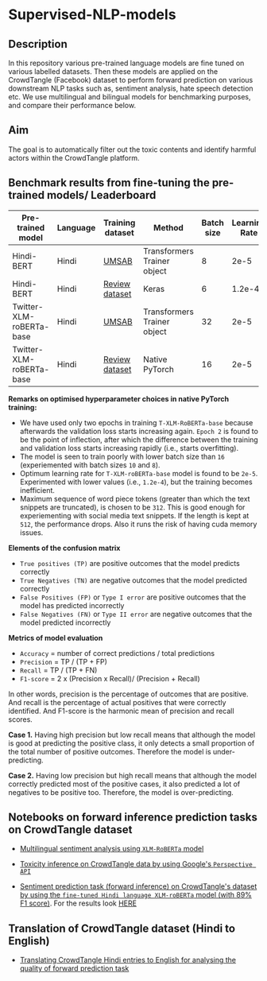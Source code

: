 # Supervised-NLP-models

## Description
In this repository various pre-trained language models are fine tuned on various labelled datasets. Then these models are applied on the CrowdTangle (Facebook) dataset to perform forward prediction on various downstream NLP tasks such as, sentiment analysis, hate speech detection etc. We use multilingual and bilingual models for benchmarking purposes, and compare their performance below. 

## Aim
The goal is to automatically filter out the toxic contents and identify harmful actors within the CrowdTangle platform.


## Benchmark results from fine-tuning the pre-trained models/ Leaderboard

 Pre-trained model | Language | Training dataset | Method | Batch size | Learning Rate | Epochs | Macro F1 | Link to the code
 --- |---| ---|---|---|---|---|---|---
Hindi-BERT | Hindi | [UMSAB](https://github.com/cardiffnlp/xlm-t/tree/main/data/sentiment/hindi) | Transformers Trainer object | 8 | 2e-5 | 3 | 40.9% | [Notebook](https://github.com/LondonStory/Supervised-NLP-models/blob/main/Hindi-BERT-fine-tuning-for-sentiment-analysis-task-using-UMSAB-dataset.ipynb)
Hindi-BERT | Hindi | [Review dataset](https://github.com/LondonStory/Supervised-NLP-models/tree/main/datasets/review-dataset) | Keras | 6 | 1.2e-4 | 3 | 79% | [Notebook](https://github.com/LondonStory/Supervised-NLP-models/blob/main/Hindi-BERT-fine-tuning-with-keras-using-review-dataset.ipynb)
Twitter-XLM-roBERTa-base | Hindi | [UMSAB](https://github.com/cardiffnlp/xlm-t/tree/main/data/sentiment/hindi) | Transformers Trainer object | 32 | 2e-5 | 15 | 47.7% | [Notebook](https://github.com/LondonStory/Supervised-NLP-models/blob/main/T-XLM-RoBERTa-base-fine-tuning-for-sentiment-analysis-task-using-UMSAB-dataset.ipynb)
Twitter-XLM-roBERTa-base | Hindi | [Review dataset](https://github.com/sid573/Hindi_Sentiment_Analysis) | Native PyTorch | 16 | 2e-5 | 2 | 89% | [Notebook](https://github.com/LondonStory/Supervised-NLP-models/blob/main/T-XLM-RoBERTa-base-finetuning-with-pytorch.ipynb)


**Remarks on optimised hyperparameter choices in native PyTorch training:**

* We have used only two epochs in training `T-XLM-RoBERTa-base` because afterwards the validation loss starts increasing again. `Epoch 2` is found to be the point of inflection, after which the difference between the training and validation loss starts increasing rapidly (i.e., starts overfitting). 
* The model is seen to train poorly with lower batch size than `16` (experiemented with batch sizes `10` and `8`). 
* Optimum learning rate for `T-XLM-roBERTa-base` model is found to be `2e-5`. Experimented with lower values (i.e., `1.2e-4`), but the training becomes inefficient. 
* Maximum sequence of word piece tokens (greater than which the text snippets are truncated), is chosen to be `312`. This is good enough for experiementing with social media text snippets. If the length is kept at `512`, the performance drops. Also it runs the risk of having cuda memory issues.

**Elements of the confusion matrix**


- `True positives (TP)` are positive outcomes that the model predicts correctly
- `True Negatives (TN)` are negative outcomes that the model predicted correctly
- `False Positives (FP)` or `Type I error` are positive outcomes that the model has predicted incorrectly
- `False Negatives (FN)` or `Type II error` are negative outcomes that the model predicted incorrectly

**Metrics of model evaluation**

- `Accuracy` = number of correct predictions / total predictions
- `Precision` = TP / (TP + FP)
- `Recall` = TP / (TP + FN)
- `F1-score` = 2 x (Precision x Recall)/ (Precision + Recall)

In other words, precision is the percentage of outcomes that are positive. And recall is the percentage of actual positives that were correctly identified. And F1-score is the harmonic mean of precision and recall scores. 

**Case 1.** Having high precision but low recall means that although the model is good at predicting the positive class, it only detects a small proportion of the total number of positive outcomes. Therefore the model is under-predicting.

**Case 2.** Having low precision but high recall means that although the model correctly predicted most of the positive cases, it also predicted a lot of negatives to be positive too. Therefore, the model is over-predicting.


## Notebooks on forward inference prediction tasks on CrowdTangle dataset

- [Multilingual sentiment analysis using `XLM-RoBERTa` model](https://github.com/LondonStory/Supervised-NLP-models/blob/main/Multilingual_Sentiment_Analysis_using_XLM_RoBERTa.ipynb)

- [Toxicity inference on CrowdTangle data by using Google's `Perspective API`](https://github.com/LondonStory/Supervised-NLP-models/blob/main/Toxicity-inference-on-CrowdTangle-data-with-Perspective-API.ipynb)
  
- [Sentiment prediction task (forward inference) on CrowdTangle's dataset by using the `fine-tuned Hindi language XLM-roBERTa` model (with 89% F1 score)](https://github.com/LondonStory/Supervised-NLP-models/blob/main/Forward-prediction-of-Hindi-sentiment-analysis.ipynb). For the results look [HERE](https://github.com/LondonStory/Supervised-NLP-models/tree/main/results)

## Translation of CrowdTangle dataset (Hindi to English)

- [Translating CrowdTangle Hindi entries to English for analysing the quality of forward prediction task](https://github.com/LondonStory/Supervised-NLP-models/blob/main/translate-from-hindi-to-english.ipynb)

